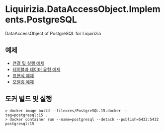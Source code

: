 # Liquirizia.DataAccessObject.Implements.PostgreSQL

DataAccessObject of PostgreSQL for Liquirizia

## 예제

- [연결 및 실행 예제](sample/Connection.py)
- [테이블과 데이터 유형 예제](sample/Table.py)
- [표현식 예제](sample/Expression.py)
- [모델링 예제](sample/Model.py)

## 도커 빌드 및 실행

```shell
> docker image build --file=res/PostgreSQL.15.docker --tag=postgresql:15 .
> docker container run --name=postgresql --detach --publish=5432:5432 postgresql:15
```
